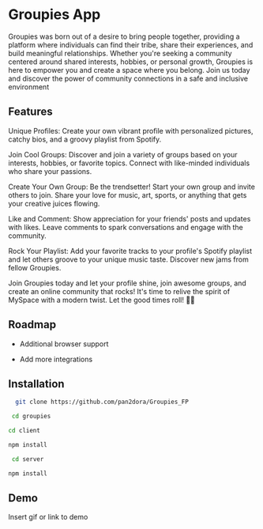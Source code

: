 



# Groupies App

Groupies was born out of a desire to bring people together, providing a platform where individuals can find their tribe, share their experiences, and build meaningful relationships. Whether you're seeking a community centered around shared interests, hobbies, or personal growth, Groupies is here to empower you and create a space where you belong. Join us today and discover the power of community connections in a safe and inclusive environment

## Features

Unique Profiles: Create your own vibrant profile with personalized pictures, catchy bios, and a groovy playlist from Spotify.

Join Cool Groups: Discover and join a variety of groups based on your interests, hobbies, or favorite topics. Connect with like-minded individuals who share your passions.

Create Your Own Group: Be the trendsetter! Start your own group and invite others to join. Share your love for music, art, sports, or anything that gets your creative juices flowing.

Like and Comment: Show appreciation for your friends' posts and updates with likes. Leave comments to spark conversations and engage with the community.

Rock Your Playlist: Add your favorite tracks to your profile's Spotify playlist and let others groove to your unique music taste. Discover new jams from fellow Groupies.

Join Groupies today and let your profile shine, join awesome groups, and create an online community that rocks! It's time to relive the spirit of MySpace with a modern twist. Let the good times roll! 🎵🎉

## Roadmap

- Additional browser support

- Add more integrations


## Installation



```bash
  git clone https://github.com/pan2dora/Groupies_FP
```
```bash
 cd groupies
```
```bash
cd client
```
```bash
npm install 
```
```bash
 cd server
```
```bash
npm install
```



    
## Demo

Insert gif or link to demo


